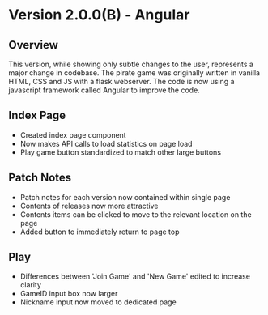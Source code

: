 # Version 2.0.0(B) - Angular
## Overview
This version, while showing only subtle changes to the user, represents a major change in codebase. The pirate game was originally written in vanilla HTML, CSS and JS with a flask webserver. The code is now using a javascript framework called Angular to improve the code.

## Index Page
- Created index page component
- Now makes API calls to load statistics on page load
- Play game button standardized to match other large buttons

## Patch Notes
- Patch notes for each version now contained within single page
- Contents of releases now more attractive
- Contents items can be clicked to move to the relevant location on the page
- Added button to immediately return to page top

## Play
- Differences between 'Join Game' and 'New Game' edited to increase clarity
- GameID input box now larger
- Nickname input now moved to dedicated page